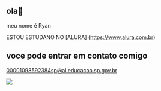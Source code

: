 ## ola👋

meu nome é Ryan

ESTOU ESTUDANO NO [ALURA] (https://www.alura.com.br)

## voce pode entrar em contato comigo 

00001098592384sp@al.educacao.sp.gov.br

![](https://media.tenor.com/nD0r3XEYcY8AAAAi/mengao.gif)


